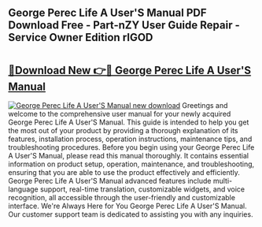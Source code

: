 ## George Perec Life A User'S Manual PDF Download Free - Part-nZY User Guide Repair - Service Owner Edition rIGOD

# <h2><a href="http://bc99542.oget.top/?id=George+Perec+Life+A+User%27S+Manual">🔗Download New 👉🔴 George Perec Life A User'S Manual</a></h2>

[![George Perec Life A User'S Manual new download](https://i.imgur.com/5g1atiW.png)](http://bc99542.oget.top/?id=George+Perec+Life+A+User%27S+Manual)
Greetings and welcome to the comprehensive user manual for your newly acquired George Perec Life A User'S Manual. This guide is intended to help you get the most out of your product by providing a thorough explanation of its features, installation process, operation instructions, maintenance tips, and troubleshooting procedures. Before you begin using your George Perec Life A User'S Manual, please read this manual thoroughly. It contains essential information on product setup, operation, maintenance, and troubleshooting, ensuring that you are able to use the product effectively and efficiently. George Perec Life A User'S Manual advanced features include multi-language support, real-time translation, customizable widgets, and voice recognition, all accessible through the user-friendly and customizable interface. We're Always Here for You George Perec Life A User'S Manual. Our customer support team is dedicated to assisting you with any inquiries.
